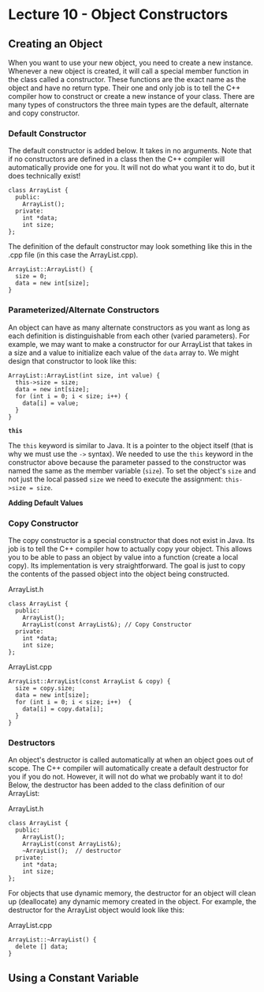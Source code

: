 # Lecture 10 - Object Constructors

## Creating an Object
When you want to use your new object, you need to create a new instance. Whenever a new object is created, it will call a special member function in the class called a constructor. These functions are the exact name as the object and have no return type. Their one and only job is to tell the C++ compiler how to construct or create a new instance of your class. There are many types of constructors the three main types are the default, alternate and copy constructor. 

### Default Constructor
The default constructor is added below. It takes in no arguments. Note that if no constructors are defined in a class then the C++ compiler will automatically provide one for you. It will not do what you want it to do, but it does technically exist! 
```
class ArrayList {
  public: 
    ArrayList();
  private: 
    int *data; 
    int size;
};
```

The definition of the default constructor may look something like this in the .cpp file (in this case the ArrayList.cpp). 
```
ArrayList::ArrayList() {
  size = 0; 
  data = new int[size]; 
}
```
### Parameterized/Alternate Constructors
An object can have as many alternate constructors as you want as long as each definition is distinguishable from each other (varied parameters). For example, we may want to make a constructor for our ArrayList that takes in a size and a value to initialize each value of the `data` array to. We might design that constructor to look like this: 
```
ArrayList::ArrayList(int size, int value) {
  this->size = size; 
  data = new int[size]; 
  for (int i = 0; i < size; i++) {
    data[i] = value; 
  }
}
```

**`this`**

The `this` keyword is similar to Java. It is a pointer to the object itself (that is why we must use the `->` syntax). We needed to use the `this` keyword in the constructor above because the parameter passed to the constructor was named the same as the member variable (`size`). To set the object's `size` and not just the local passed `size` we need to execute the assignment: `this->size = size`. 

**Adding Default Values**

### Copy Constructor
The copy constructor is a special constructor that does not exist in Java. Its job is to tell the C++ compiler how to actually copy your object. This allows you to be able to pass an object by value into a function (create a local copy). Its implementation is very straightforward. The goal is just to copy the contents of the passed object into the object being constructed. 

ArrayList.h
```
class ArrayList {
  public: 
    ArrayList();
    ArrayList(const ArrayList&); // Copy Constructor
  private: 
    int *data; 
    int size;
};
```
ArrayList.cpp
```
ArrayList::ArrayList(const ArrayList & copy) {
  size = copy.size; 
  data = new int[size];
  for (int i = 0; i < size; i++)  {
    data[i] = copy.data[i];
  }
}
```

### Destructors
An object's destructor is called automatically at when an object goes out of scope. The C++ compiler will automatically create a default destructor for you if you do not. However, it will not do what we probably want it to do! Below, the destructor has been added to the class definition of our ArrayList: 

ArrayList.h
```
class ArrayList {
  public: 
    ArrayList();
    ArrayList(const ArrayList&);
    ~ArrayList();  // destructor
  private: 
    int *data; 
    int size;
};
```
For objects that use dynamic memory, the destructor for an object will clean up (deallocate) any dynamic memory created in the object. For example, the destructor for the ArrayList object would look like this: 

ArrayList.cpp
```
ArrayList::~ArrayList() {
  delete [] data;
}
```

## Using a Constant Variable
